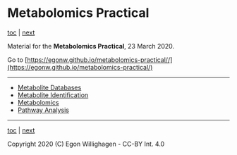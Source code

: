 # Metabolomics Practical

[toc](./README.md) | [next](databases.md)

Material for the **Metabolomics Practical**, 23 March 2020.

Go to [https://egonw.github.io/metabolomics-practical//](https://egonw.github.io/metabolomics-practical/)

---

* [Metabolite Databases](databases.md)
* [Metabolite Identification](identification.md)
* [Metabolomics](omics.md)
* [Pathway Analysis](pathways.md)

---

[toc](./README.md) | [next](databases.md)

Copyright 2020 (C) Egon Willighagen - CC-BY Int. 4.0
